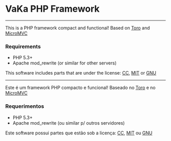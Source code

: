 VaKa PHP Framework
=============
------------------

This is a PHP framework compact and functional! 
Based on [Toro](http://www.toroweb.org) and [MicroMVC](http://www.micromvc.com)


### Requirements

* PHP 5.3+
* Apache mod_rewrite (or similar for other servers)

This software includes parts that are under the license: [CC](http://www.creativecommons.org), [MIT](http://en.wikipedia.org/wiki/MIT_License) or [GNU](http://www.gnu.org/copyleft/gpl.html)


------------------


Este é um framework PHP compacto e funcional!
Baseado no [Toro](http://www.toroweb.org) e no [MicroMVC](http://www.micromvc.com)

### Requerimentos

* PHP 5.3+
* Apache mod_rewrite (ou similar p/ outros servidores)

Este software possui partes que estão sob a licença: [CC](http://www.creativecommons.org.br), [MIT](http://pt.wikipedia.org/wiki/Licen%C3%A7a_MIT) ou [GNU](http://www.gnu.org/copyleft/gpl.html)